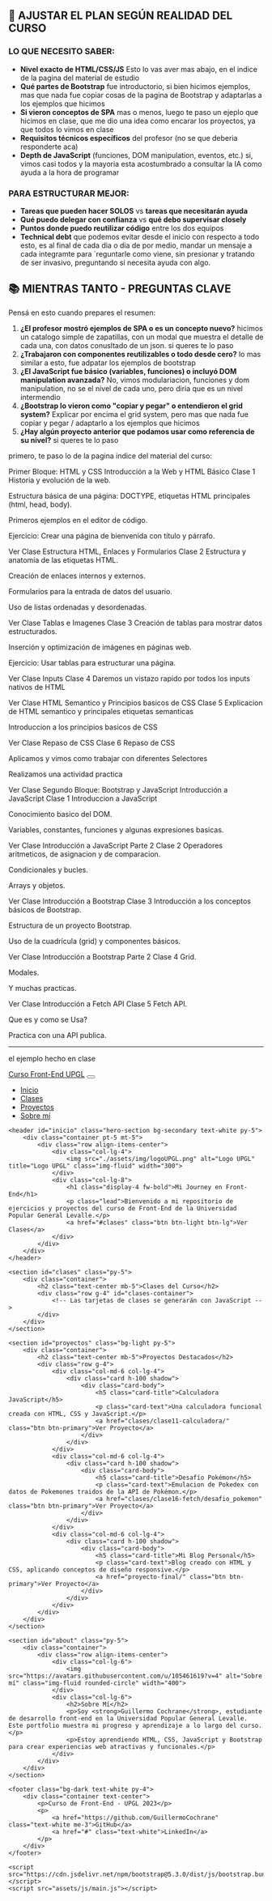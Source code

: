 ## **🎯 AJUSTAR EL PLAN SEGÚN REALIDAD DEL CURSO**

### **LO QUE NECESITO SABER:**
- **Nivel exacto de HTML/CSS/JS** Esto lo vas aver mas abajo, en el indice de la pagina del material de estudio
- **Qué partes de Bootstrap** fue introductorio, si bien hicimos ejemplos, mas que nada fue copiar cosas de la pagina de Bootstrap y adaptarlas a los ejemplos que hicimos
- **Si vieron conceptos de SPA** mas o menos, luego te paso un ejeplo que hicimos en clase, que me dio una idea como encarar los proyectos, ya que todos lo vimos en clase
- **Requisitos técnicos específicos** del profesor (no se que deberia responderte aca)
- **Depth de JavaScript** (funciones, DOM manipulation, eventos, etc.) si, vimos casi todos y la mayoria esta acostumbrado a consultar la IA como ayuda a la hora de programar

### **PARA ESTRUCTURAR MEJOR:**
- **Tareas que pueden hacer SOLOS** vs **tareas que necesitarán ayuda**
- **Qué puedo delegar con confianza** vs **qué debo supervisar closely**
- **Puntos donde puedo reutilizar código** entre los dos equipos
- **Technical debt** que podemos evitar desde el inicio
con respecto a todo esto, es al final de cada dia o dia de por medio, mandar un mensaje a cada integramte para `reguntarle como viene, sin presionar y tratando de ser invasivo, preguntando si necesita ayuda con algo.

## **📚 MIENTRAS TANTO - PREGUNTAS CLAVE**

Pensá en esto cuando prepares el resumen:

1. **¿El profesor mostró ejemplos de SPA o es un concepto nuevo?** hicimos un catalogo simple de zapatillas, con un modal que muestra el detalle de cada una, con datos conusltado de un json. si queres te lo paso
2. **¿Trabajaron con componentes reutilizables o todo desde cero?** lo mas similar a esto, fue adpatar los ejemplos de bootstrap
3. **¿El JavaScript fue básico (variables, funciones) o incluyó DOM manipulation avanzada?** No, vimos modulariacion, funciones y dom manipulation, no se el nivel de cada uno, pero diria que es un nivel intermendio
4. **¿Bootstrap lo vieron como "copiar y pegar" o entendieron el grid system?** Explicar por encima el grid system, pero mas que nada fue copiar y pegar / adaptarlo a los ejemplos que hicimos
5. **¿Hay algún proyecto anterior que podamos usar como referencia de su nivel?** si queres te lo paso


primero, te paso lo de la pagina indice del material del curso:

Primer Bloque: HTML y CSS
 Introducción a la Web y HTML Básico
Clase 1
Historia y evolución de la web.

Estructura básica de una página: DOCTYPE, etiquetas HTML principales (html, head, body).

Primeros ejemplos en el editor de código.

Ejercicio: Crear una página de bienvenida con título y párrafo.

Ver Clase
 Estructura HTML, Enlaces y Formularios
Clase 2
Estructura y anatomía de las etiquetas HTML.

Creación de enlaces internos y externos.

Formularios para la entrada de datos del usuario.

Uso de listas ordenadas y desordenadas.

Ver Clase
 Tablas e Imagenes
Clase 3
Creación de tablas para mostrar datos estructurados.

Inserción y optimización de imágenes en páginas web.

Ejercicio: Usar tablas para estructurar una página.

Ver Clase
 Inputs
Clase 4
Daremos un vistazo rapido por todos los inputs nativos de HTML

Ver Clase
 HTML Semantico y Principios basicos de CSS
Clase 5
Explicacion de HTML semantico y principales etiquetas semanticas

Introduccion a los principios basicos de CSS

Ver Clase
 Repaso de CSS
Clase 6
Repaso de CSS

Aplicamos y vimos como trabajar con diferentes Selectores

Realizamos una actividad practica

Ver Clase
Segundo Bloque: Bootstrap y JavaScript
 Introducción a JavaScript
Clase 1
Introduccion a JavaScript

Conocimiento basico del DOM.

Variables, constantes, funciones y algunas expresiones basicas.

Ver Clase
 Introducción a JavaScript Parte 2
Clase 2
Operadores aritmeticos, de asignacion y de comparacion.

Condicionales y bucles.

Arrays y objetos.

Ver Clase
 Introducción a Bootstrap
Clase 3
Introducción a los conceptos básicos de Bootstrap.

Estructura de un proyecto Bootstrap.

Uso de la cuadrícula (grid) y componentes básicos.

Ver Clase
 Introducción a Bootstrap Parte 2
Clase 4
Grid.

Modales.

Y muchas practicas.

Ver Clase
 Introducción a Fetch API
Clase 5
Fetch API.

Que es y como se Usa?

Practica con una API publica.

--- 

el ejemplo hecho en clase

<!DOCTYPE html>
<html lang="es">
<head>
    <meta charset="UTF-8">
    <meta name="viewport" content="width=device-width, initial-scale=1.0">
    <title>Curso Front-End - UPGL</title>
    <link href="https://cdn.jsdelivr.net/npm/bootstrap@5.3.0/dist/css/bootstrap.min.css" rel="stylesheet">
    <link rel="stylesheet" href="assets/css/style.css">
    <link rel="icon" type="image/png" href="./assets/img/icon.png">
</head>
<body>
    <nav class="navbar navbar-expand-lg navbar-dark bg-dark fixed-top">
        <div class="container">
            <a class="navbar-brand" href="#">Curso Front-End UPGL</a>
            <button class="navbar-toggler" type="button" data-bs-toggle="collapse" data-bs-target="#navbarNav">
                <span class="navbar-toggler-icon"></span>
            </button>
            <div class="collapse navbar-collapse" id="navbarNav">
                <ul class="navbar-nav ms-auto">
                    <li class="nav-item"><a class="nav-link" href="#inicio">Inicio</a></li>
                    <li class="nav-item"><a class="nav-link" href="#clases">Clases</a></li>
                    <li class="nav-item"><a class="nav-link" href="#proyectos">Proyectos</a></li>
                    <li class="nav-item"><a class="nav-link" href="#about">Sobre mí</a></li>
                </ul>
            </div>
        </div>
    </nav>

    <header id="inicio" class="hero-section bg-secondary text-white py-5">
        <div class="container pt-5 mt-5">
            <div class="row align-items-center">
                <div class="col-lg-4">
                    <img src="./assets/img/logoUPGL.png" alt="Logo UPGL" title="Logo UPGL" class="img-fluid" width="300">
                </div>
                <div class="col-lg-8">
                    <h1 class="display-4 fw-bold">Mi Journey en Front-End</h1>
                    <p class="lead">Bienvenido a mi repositorio de ejercicios y proyectos del curso de Front-End de la Universidad Popular General Levalle.</p>
                    <a href="#clases" class="btn btn-light btn-lg">Ver Clases</a>
                </div>
            </div>
        </div>
    </header>

    <section id="clases" class="py-5">
        <div class="container">
            <h2 class="text-center mb-5">Clases del Curso</h2>
            <div class="row g-4" id="clases-container">
                <!-- Las tarjetas de clases se generarán con JavaScript -->
            </div>
        </div>
    </section>

    <section id="proyectos" class="bg-light py-5">
        <div class="container">
            <h2 class="text-center mb-5">Proyectos Destacados</h2>
            <div class="row g-4">
                <div class="col-md-6 col-lg-4">
                    <div class="card h-100 shadow">
                        <div class="card-body">
                            <h5 class="card-title">Calculadora JavaScript</h5>
                            <p class="card-text">Una calculadora funcional creada con HTML, CSS y JavaScript.</p>
                            <a href="clases/clase11-calculadora/" class="btn btn-primary">Ver Proyecto</a>
                        </div>
                    </div>
                </div>
                <div class="col-md-6 col-lg-4">
                    <div class="card h-100 shadow">
                        <div class="card-body">
                            <h5 class="card-title">Desafío Pokémon</h5>
                            <p class="card-text">Emulacion de Pokedex con datos de Pokemones traidos de la API de Pokémon.</p>
                            <a href="clases/clase16-fetch/desafio_pokemon" class="btn btn-primary">Ver Proyecto</a>
                        </div>
                    </div>
                </div>
                <div class="col-md-6 col-lg-4">
                    <div class="card h-100 shadow">
                        <div class="card-body">
                            <h5 class="card-title">Mi Blog Personal</h5>
                            <p class="card-text">Blog creado con HTML y CSS, aplicando conceptos de diseño responsive.</p>
                            <a href="proyecto-final/" class="btn btn-primary">Ver Proyecto</a>
                        </div>
                    </div>
                </div>
            </div>
        </div>
    </section>

    <section id="about" class="py-5">
        <div class="container">
            <div class="row align-items-center">
                <div class="col-lg-6">
                    <img src="https://avatars.githubusercontent.com/u/105461619?v=4" alt="Sobre mí" class="img-fluid rounded-circle" width="400">
                </div>
                <div class="col-lg-6">
                    <h2>Sobre Mí</h2>
                    <p>Soy <strong>Guillermo Cochrane</strong>, estudiante de desarrollo front-end en la Universidad Popular General Levalle. Este portfolio muestra mi progreso y aprendizaje a lo largo del curso.</p>
                    <p>Estoy aprendiendo HTML, CSS, JavaScript y Bootstrap para crear experiencias web atractivas y funcionales.</p>
                </div>
            </div>
        </div>
    </section>

    <footer class="bg-dark text-white py-4">
        <div class="container text-center">
            <p>Curso de Front-End - UPGL 2023</p>
            <p>
                <a href="https://github.com/GuillermoCochrane" class="text-white me-3">GitHub</a>
                <a href="#" class="text-white">LinkedIn</a>
            </p>
        </div>
    </footer>

    <script src="https://cdn.jsdelivr.net/npm/bootstrap@5.3.0/dist/js/bootstrap.bundle.min.js"></script>
    <script src="assets/js/main.js"></script>
</body>
</html>